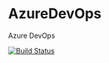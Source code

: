 # AzureDevOps
Azure DevOps

[![Build Status](https://dev.azure.com/dh9694/DevOpsTest/_apis/build/status/DevOpsTest-ASP.NET%20Core-CI?branchName=main)](https://dev.azure.com/dh9694/DevOpsTest/_build/latest?definitionId=6&branchName=main)
